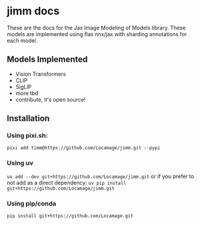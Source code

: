 # jimm docs

These are the docs for the Jax Image Modeling of Models library. These models are implemented using flax nnx/jax with sharding annotations for each model.

## Models Implemented

* Vision Transformers
* CLIP
* SigLIP
* more tbd
* contribute, it's open source!

## Installation
### Using pixi.sh:
`pixi add timm@https://github.com/Locamage/jimm.git --pypi`
### Using uv
`uv add --dev git+https://github.com/Locamage/jimm.git`
or if you prefer to not add as a direct dependency:
`uv pip install git+https://github.com/Locamage/jimm.git`
### Using pip/conda
`pip install git+https://github.com/Locamage.git`
